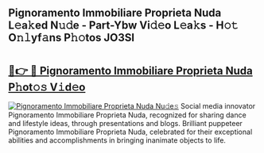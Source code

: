 ## Pignoramento Immobiliare Proprieta Nuda L𝚎a𝚔ed N𝚞𝚍e - Part-Ybw Vi𝚍𝚎o L𝚎a𝚔s - H𝚘𝚝 O𝚗𝚕yf𝚊ns P𝚑𝚘tos JO3Sl

# <h2><a href="http://kf572w.oniu.top/?m=Pignoramento+Immobiliare+Proprieta+Nuda">🔗👉 🔴 Pignoramento Immobiliare Proprieta Nuda P𝚑ot𝚘𝚜 V𝚒d𝚎o</a></h2>

[![Pignoramento Immobiliare Proprieta Nuda Nu𝚍e𝚜](https://i.imgur.com/0qMVB7G.gif)](http://kf572w.oniu.top/?m=Pignoramento+Immobiliare+Proprieta+Nuda)
Social media innovator Pignoramento Immobiliare Proprieta Nuda, recognized for sharing dance and lifestyle ideas, through presentations and blogs. Brilliant puppeteer Pignoramento Immobiliare Proprieta Nuda, celebrated for their exceptional abilities and accomplishments in bringing inanimate objects to life.  
